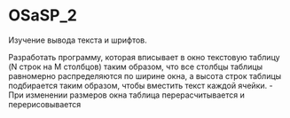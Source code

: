 # OSaSP_2
Изучение вывода текста и шрифтов.

Разработать программу, которая вписывает в окно текстовую таблицу (N строк на M столбцов) таким образом, что все столбцы таблицы равномерно  распределяются по ширине окна, а высота строк таблицы подбирается таким образом, чтобы вместить текст каждой ячейки. - При изменении размеров окна таблица перерасчитывается и перерисовывается
